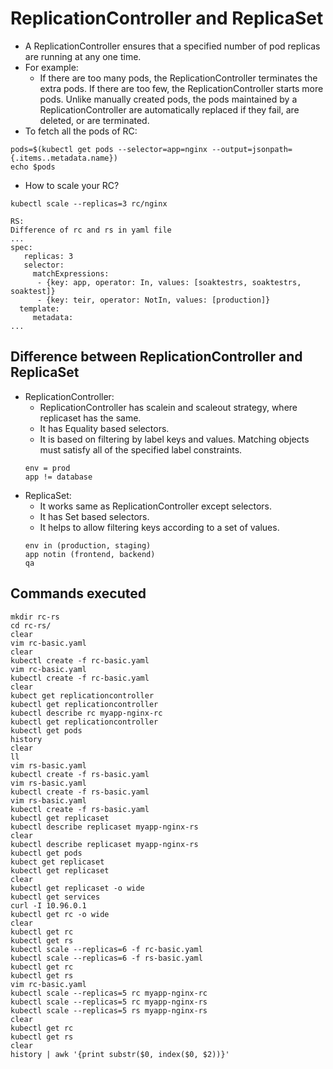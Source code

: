# ReplicationController and ReplicaSet
- A ReplicationController ensures that a specified number of pod replicas
are running at any one time.
- For example:
  - If there are too many pods, the ReplicationController terminates the extra pods. If there are too few, the ReplicationController starts more pods. Unlike manually created pods, the pods maintained by a ReplicationController are automatically replaced if they fail, are deleted, or are terminated.
- To fetch all the pods of RC:
```
pods=$(kubectl get pods --selector=app=nginx --output=jsonpath={.items..metadata.name})
echo $pods
```
- How to scale your RC?
```
kubectl scale --replicas=3 rc/nginx

RS:
Difference of rc and rs in yaml file
...
spec:
   replicas: 3
   selector:
     matchExpressions:
      - {key: app, operator: In, values: [soaktestrs, soaktestrs, soaktest]}
      - {key: teir, operator: NotIn, values: [production]}
  template:
     metadata:
...
```
## Difference between ReplicationController and ReplicaSet
- ReplicationController:
  - ReplicationController has scalein and scaleout strategy, where replicaset has the same.
  - It has Equality based selectors.
  - It is based on filtering by label keys and values. Matching objects must satisfy all of the specified label constraints.
  ```
  env = prod
  app != database
  ```
- ReplicaSet:
  - It works same as ReplicationController except selectors.
  - It has Set based selectors.
  - It helps to allow filtering keys according to a set of values.
  ```
  env in (production, staging)
  app notin (frontend, backend)
  qa
## Commands executed
```
mkdir rc-rs
cd rc-rs/
clear
vim rc-basic.yaml
clear
kubectl create -f rc-basic.yaml 
vim rc-basic.yaml
kubectl create -f rc-basic.yaml 
clear
kubect get replicationcontroller
kubectl get replicationcontroller
kubectl describe rc myapp-nginx-rc
kubectl get replicationcontroller
kubectl get pods
history
clear
ll
vim rs-basic.yaml
kubectl create -f rs-basic.yaml 
vim rs-basic.yaml
kubectl create -f rs-basic.yaml 
vim rs-basic.yaml
kubectl create -f rs-basic.yaml 
kubectl get replicaset
kubectl describe replicaset myapp-nginx-rs
clear
kubectl describe replicaset myapp-nginx-rs
kubectl get pods
kubect get replicaset
kubectl get replicaset
clear
kubectl get replicaset -o wide
kubectl get services
curl -I 10.96.0.1
kubectl get rc -o wide
clear
kubectl get rc
kubectl get rs
kubectl scale --replicas=6 -f rc-basic.yaml 
kubectl scale --replicas=6 -f rs-basic.yaml 
kubectl get rc
kubectl get rs
vim rc-basic.yaml 
kubectl scale --replicas=5 rc myapp-nginx-rc
kubectl scale --replicas=5 rc myapp-nginx-rs
kubectl scale --replicas=5 rs myapp-nginx-rs
clear
kubectl get rc
kubectl get rs
clear
history | awk '{print substr($0, index($0, $2))}'
```
  ```